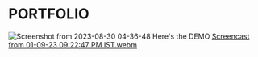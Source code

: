 # PORTFOLIO
![Screenshot from 2023-08-30 04-36-48](https://github.com/Ankit-11525/PORTFOLIO/assets/76417084/dbb59003-0bb6-48d4-b956-5f20f8a954ac)
Here's the DEMO
[Screencast from 01-09-23 09:22:47 PM IST.webm](https://github.com/Ankit-11525/PORTFOLIO/assets/76417084/c222be2a-c886-4eed-bf47-ef6af1e117ee)
